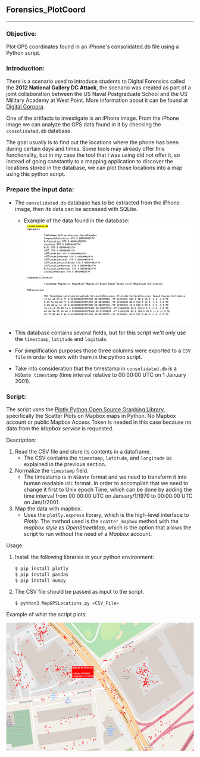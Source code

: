 ## **Forensics_PlotCoord**
---

### **Objective:** 
Plot GPS coordinates found in an iPhone's consolidated.db file using a Python script.

### **Introduction:**
There is a scenario used to introduce students to Digital Forensics called the **2012 National Gallery DC Attack**, the scenario was created as part of a joint collaboration between the US Naval Postgraduate School and the US Military Academy at West Point. More information about it can be found at [Digital Corpora](https://digitalcorpora.org/corpora/scenarios/national-gallery-dc-2012-attack). 


One of the artifacts to investigate is an iPhone image. From the iPhone image we can analyze the GPS data found in it by checking the `consolidated.db` database.

The goal usually is to find out the locations where the phone has been during certain days and times. Some tools may already offer this functionality, but in my case the tool that I was using did not offer it, so instead of going constantly to a mapping application to discover the locations stored in the database, we can plot those locations into a map using this python script. 

### **Prepare the input data:**
- The `consolidated.db` database has to be extracted from the iPhone image, then its data can be accessed with SQLite.
    - Example of the data found in the database:
      ![alt text](Images/consolidated-db.png "consolidated.db")

- This database contains several fields, but for this script we'll only use the `timestamp`, `latitude` and `logitude`. 
- For simplification purposes those three columns were exported to a `CSV file` in order to work with them in the python script.
- Take into consideration that the timestamp in `consolidated.db` is a `NSDate timestamp` (time interval relative to 00:00:00 UTC on 1 January 2001).

### **Script:**

The script uses the [Plotly Python Open Source Graphing Library](https://plotly.com/python/), specifically the Scatter Plots on Mapbox maps in Python. No Mapbox account or public Mapbox Access Token is needed in this case because no data from the *Mapbox service* is requested.

Description:
1. Read the CSV file and store its contents in a dataframe. 
    - The CSV contains the `timestamp`, `latitude`, and `longitude` as explained in the previous section.
2. Normalize the `timestamp` field. 
    - The timestamp is in `NSDate` format and we need to transform it into human readable `UTC` format. In order to accomplish that we need to change it first to Unix epoch Time, which can be done by adding the time interval from 00:00:00 UTC on January/1/1970 to 00:00:00 UTC on Jan/1/2001.
3. Map the data with mapbox.
    - Uses the `plotly.express` library, which is the high-level interface to *Plotly*. The method used is the `scatter_mapbox` method  with the *mapbox style* as *OpenStreetMap*, which is the option that allows the script to run without the need of a *Mapbox* account.

Usage:
1. Install the following libraries in your python environment:
    ```bash:
    $ pip install plotly
    $ pip install pandas
    $ pip install numpy
    ```
2. The CSV file should be passed as input to the script.
    ```bash:
    $ python3 MapGPSLocations.py <CSV_File>
    ```

Example of what the script plots:

![alt text](Images/locations_7_10.png "GPS coordinates")
